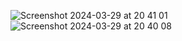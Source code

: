 ![Screenshot 2024-03-29 at 20 41 01](https://github.com/appsecandrewlee/Software-Developer-Industry-Mock-Client-Project/assets/136329105/9d5a7323-2422-415e-8186-d5266703f0ec)
![Screenshot 2024-03-29 at 20 40 08](https://github.com/appsecandrewlee/Software-Developer-Industry-Mock-Client-Project/assets/136329105/72f6bcfa-dae8-4145-a214-ca877c82d5b5)
